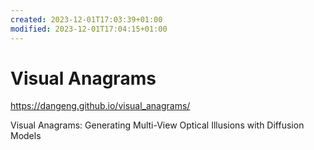 ```yaml
---
created: 2023-12-01T17:03:39+01:00
modified: 2023-12-01T17:04:15+01:00
---
```


# Visual Anagrams

<https://dangeng.github.io/visual_anagrams/>

Visual Anagrams: Generating Multi-View Optical Illusions with Diffusion Models
